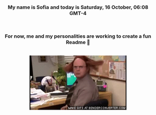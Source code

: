 


<div align="center">
<h3 >My name is Sofia and today is Saturday, 16 October, 06:08 GMT-4</h3><br>
<h3 >For now, me and my personalities are working to create a fun Readme 👋
</h3><br>
<img src='img/dwight.gif' alt='working...'/>
</div>
